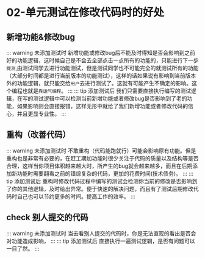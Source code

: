 # 02-单元测试在修改代码时的好处



## 新增功能&修改bug

::: warning 未添加测试时
新增功能或修改bug后不能及时得知是否会影响到之前好的功能逻辑，这时候自己是不会去全部点击一点所有的功能的，只能进行下一步`提测`,由测试同学去进行功能测试，但是测试同学也不可能完全的就测试所有的功能（大部分时间都是进行当前版本的功能测试），这样的话如果说有影响到当前版本外的功能逻辑，就只能交给`用户`去进行测试了。这就有可能产生不确定的影响。这个编程也就是`靠运气编程`。
:::
::: tip 添加测试后
我们只需要直接执行编写的测试逻辑，在写的测试逻辑中可以检测当前新增功能或者修改bug是否影响到了老的功能，如果影响则会直接报错，这样无形中就给了我们新增功能或者修改代码的信心，并且更显专业性。
:::

## 重构（改善代码）
::: warning 未添加测试时
不敢重构（代码能跑就行）可能会影响原有功能。但是重构也是非常有必要的，在赶工期加功能时很少关注于代码的质量以及结构等是否合理，这样当你项目体积越来越大时，所产生的bug就会越来越多，而且在后期添加新功能时需要翻看之前的错综复杂的代码，更加的花费时间(技术债务)。
:::
::: tip 添加测试后
重构时修改代码过程中编写的测试会检测你当前的修改是否影响到了你的其他逻辑，及时给出异常。便于快速的解决问题，而且有了测试后期修改代码时自己也可以节约更多的时间。提高工作的效率。
:::
## check 别人提交的代码
::: warning 未添加测试时
当去看别人提交的代码时，你是无法直观的看出是否会对功能造成影响，
:::
::: tip 添加测试后
直接执行一遍测试逻辑，是否有问题可以一目了然。
:::

